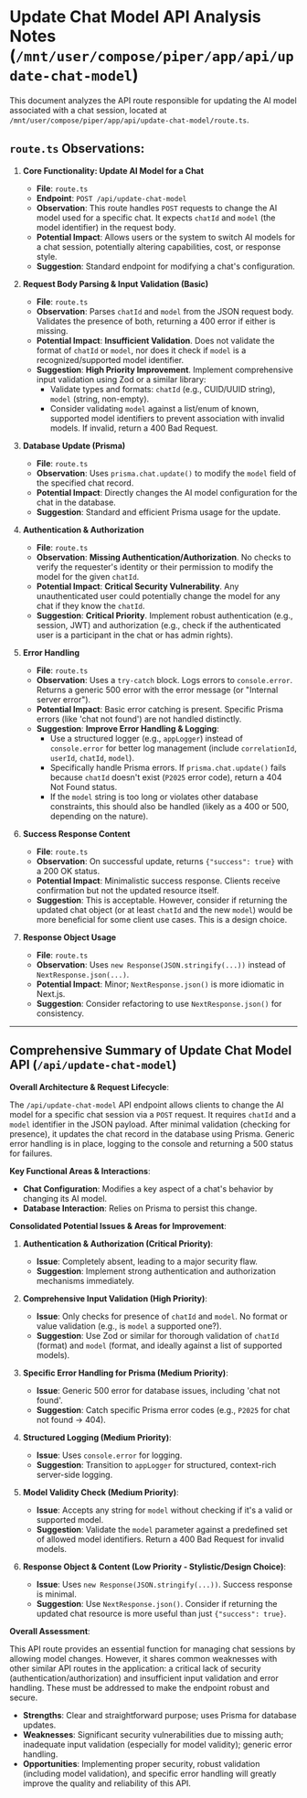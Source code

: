# Update Chat Model API Analysis Notes (`/mnt/user/compose/piper/app/api/update-chat-model`)

This document analyzes the API route responsible for updating the AI model associated with a chat session, located at `/mnt/user/compose/piper/app/api/update-chat-model/route.ts`.

## `route.ts` Observations:

1.  **Core Functionality: Update AI Model for a Chat**
    *   **File**: `route.ts`
    *   **Endpoint**: `POST /api/update-chat-model`
    *   **Observation**: This route handles `POST` requests to change the AI model used for a specific chat. It expects `chatId` and `model` (the model identifier) in the request body.
    *   **Potential Impact**: Allows users or the system to switch AI models for a chat session, potentially altering capabilities, cost, or response style.
    *   **Suggestion**: Standard endpoint for modifying a chat's configuration.

2.  **Request Body Parsing & Input Validation (Basic)**
    *   **File**: `route.ts`
    *   **Observation**: Parses `chatId` and `model` from the JSON request body. Validates the presence of both, returning a 400 error if either is missing.
    *   **Potential Impact**: **Insufficient Validation**. Does not validate the format of `chatId` or `model`, nor does it check if `model` is a recognized/supported model identifier.
    *   **Suggestion**: **High Priority Improvement**. Implement comprehensive input validation using Zod or a similar library:
        *   Validate types and formats: `chatId` (e.g., CUID/UUID string), `model` (string, non-empty).
        *   Consider validating `model` against a list/enum of known, supported model identifiers to prevent association with invalid models. If invalid, return a 400 Bad Request.

3.  **Database Update (Prisma)**
    *   **File**: `route.ts`
    *   **Observation**: Uses `prisma.chat.update()` to modify the `model` field of the specified chat record.
    *   **Potential Impact**: Directly changes the AI model configuration for the chat in the database.
    *   **Suggestion**: Standard and efficient Prisma usage for the update.

4.  **Authentication & Authorization**
    *   **File**: `route.ts`
    *   **Observation**: **Missing Authentication/Authorization**. No checks to verify the requester's identity or their permission to modify the model for the given `chatId`.
    *   **Potential Impact**: **Critical Security Vulnerability**. Any unauthenticated user could potentially change the model for any chat if they know the `chatId`.
    *   **Suggestion**: **Critical Priority**. Implement robust authentication (e.g., session, JWT) and authorization (e.g., check if the authenticated user is a participant in the chat or has admin rights).

5.  **Error Handling**
    *   **File**: `route.ts`
    *   **Observation**: Uses a `try-catch` block. Logs errors to `console.error`. Returns a generic 500 error with the error message (or "Internal server error").
    *   **Potential Impact**: Basic error catching is present. Specific Prisma errors (like 'chat not found') are not handled distinctly.
    *   **Suggestion**: **Improve Error Handling & Logging**:
        *   Use a structured logger (e.g., `appLogger`) instead of `console.error` for better log management (include `correlationId`, `userId`, `chatId`, `model`).
        *   Specifically handle Prisma errors. If `prisma.chat.update()` fails because `chatId` doesn't exist (`P2025` error code), return a 404 Not Found status.
        *   If the `model` string is too long or violates other database constraints, this should also be handled (likely as a 400 or 500, depending on the nature).

6.  **Success Response Content**
    *   **File**: `route.ts`
    *   **Observation**: On successful update, returns `{"success": true}` with a 200 OK status.
    *   **Potential Impact**: Minimalistic success response. Clients receive confirmation but not the updated resource itself.
    *   **Suggestion**: This is acceptable. However, consider if returning the updated chat object (or at least `chatId` and the new `model`) would be more beneficial for some client use cases. This is a design choice.

7.  **Response Object Usage**
    *   **File**: `route.ts`
    *   **Observation**: Uses `new Response(JSON.stringify(...))` instead of `NextResponse.json(...)`.
    *   **Potential Impact**: Minor; `NextResponse.json()` is more idiomatic in Next.js.
    *   **Suggestion**: Consider refactoring to use `NextResponse.json()` for consistency.

--- 

## Comprehensive Summary of Update Chat Model API (`/api/update-chat-model`)

**Overall Architecture & Request Lifecycle**:

The `/api/update-chat-model` API endpoint allows clients to change the AI model for a specific chat session via a `POST` request. It requires `chatId` and a `model` identifier in the JSON payload. After minimal validation (checking for presence), it updates the chat record in the database using Prisma. Generic error handling is in place, logging to the console and returning a 500 status for failures.

**Key Functional Areas & Interactions**:
*   **Chat Configuration**: Modifies a key aspect of a chat's behavior by changing its AI model.
*   **Database Interaction**: Relies on Prisma to persist this change.

**Consolidated Potential Issues & Areas for Improvement**:

1.  **Authentication & Authorization (Critical Priority)**:
    *   **Issue**: Completely absent, leading to a major security flaw.
    *   **Suggestion**: Implement strong authentication and authorization mechanisms immediately.

2.  **Comprehensive Input Validation (High Priority)**:
    *   **Issue**: Only checks for presence of `chatId` and `model`. No format or value validation (e.g., is `model` a supported one?).
    *   **Suggestion**: Use Zod or similar for thorough validation of `chatId` (format) and `model` (format, and ideally against a list of supported models).

3.  **Specific Error Handling for Prisma (Medium Priority)**:
    *   **Issue**: Generic 500 error for database issues, including 'chat not found'.
    *   **Suggestion**: Catch specific Prisma error codes (e.g., `P2025` for chat not found -> 404).

4.  **Structured Logging (Medium Priority)**:
    *   **Issue**: Uses `console.error` for logging.
    *   **Suggestion**: Transition to `appLogger` for structured, context-rich server-side logging.

5.  **Model Validity Check (Medium Priority)**:
    *   **Issue**: Accepts any string for `model` without checking if it's a valid or supported model.
    *   **Suggestion**: Validate the `model` parameter against a predefined set of allowed model identifiers. Return a 400 Bad Request for invalid models.

6.  **Response Object & Content (Low Priority - Stylistic/Design Choice)**:
    *   **Issue**: Uses `new Response(JSON.stringify(...))`. Success response is minimal.
    *   **Suggestion**: Use `NextResponse.json()`. Consider if returning the updated chat resource is more useful than just `{"success": true}`.

**Overall Assessment**:

This API route provides an essential function for managing chat sessions by allowing model changes. However, it shares common weaknesses with other similar API routes in the application: a critical lack of security (authentication/authorization) and insufficient input validation and error handling. These must be addressed to make the endpoint robust and secure.

*   **Strengths**: Clear and straightforward purpose; uses Prisma for database updates.
*   **Weaknesses**: Significant security vulnerabilities due to missing auth; inadequate input validation (especially for model validity); generic error handling.
*   **Opportunities**: Implementing proper security, robust validation (including model validation), and specific error handling will greatly improve the quality and reliability of this API.
